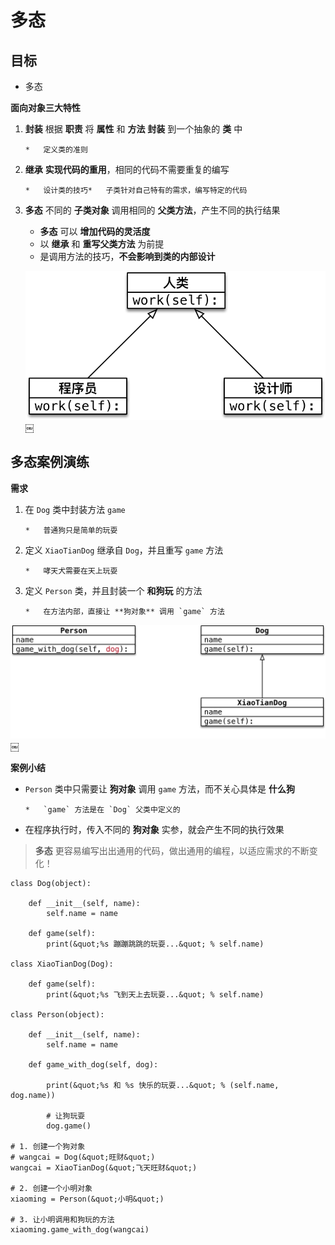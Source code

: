 # 多态

## 目标

*   多态

**面向对象三大特性**

1.  **封装** 根据 **职责** 将 **属性** 和 **方法** **封装** 到一个抽象的 **类** 中

        *   定义类的准则
2.  **继承** **实现代码的重用**，相同的代码不需要重复的编写

        *   设计类的技巧*   子类针对自己特有的需求，编写特定的代码
3.  **多态** 不同的 **子类对象** 调用相同的 **父类方法**，产生不同的执行结果

    *   **多态** 可以 **增加代码的灵活度**
    *   以 **继承** 和 **重写父类方法** 为前提
    *   是调用方法的技巧，**不会影响到类的内部设计**

    ![016_多态示意图](media/15012536156932/016_%E5%A4%9A%E6%80%81%E7%A4%BA%E6%84%8F%E5%9B%BE.png)￼

## 多态案例演练

**需求**

1.  在 `Dog` 类中封装方法 `game`

        *   普通狗只是简单的玩耍
2.  定义 `XiaoTianDog` 继承自 `Dog`，并且重写 `game` 方法

        *   哮天犬需要在天上玩耍
3.  定义 `Person` 类，并且封装一个 **和狗玩** 的方法

        *   在方法内部，直接让 **狗对象** 调用 `game` 方法

![016_多态](media/15012536156932/016_%E5%A4%9A%E6%80%81.png)￼

**案例小结**

*   `Person` 类中只需要让 **狗对象** 调用 `game` 方法，而不关心具体是 **什么狗**

        *   `game` 方法是在 `Dog` 父类中定义的
*   在程序执行时，传入不同的 **狗对象** 实参，就会产生不同的执行效果

> **多态** 更容易编写出出通用的代码，做出通用的编程，以适应需求的不断变化！

    class Dog(object):

        def __init__(self, name):
            self.name = name

        def game(self):
            print(&quot;%s 蹦蹦跳跳的玩耍...&quot; % self.name)

    class XiaoTianDog(Dog):

        def game(self):
            print(&quot;%s 飞到天上去玩耍...&quot; % self.name)

    class Person(object):

        def __init__(self, name):
            self.name = name

        def game_with_dog(self, dog):

            print(&quot;%s 和 %s 快乐的玩耍...&quot; % (self.name, dog.name))

            # 让狗玩耍
            dog.game()

    # 1. 创建一个狗对象
    # wangcai = Dog(&quot;旺财&quot;)
    wangcai = XiaoTianDog(&quot;飞天旺财&quot;)

    # 2. 创建一个小明对象
    xiaoming = Person(&quot;小明&quot;)

    # 3. 让小明调用和狗玩的方法
    xiaoming.game_with_dog(wangcai)

